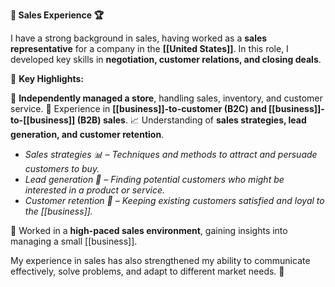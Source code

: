 **🛒 Sales Experience 🏆**

I have a strong background in sales, having worked as a **sales representative** for a company in the **[[United States]]**. In this role, I developed key skills in **negotiation, customer relations, and closing deals**.

📌 **Key Highlights:**

 🏪 **Independently managed a store**, handling sales, inventory, and customer service.
 💼 Experience in **[[business]]-to-customer (B2C) and [[business]]-to-[[business]] (B2B) sales**.
 📈 Understanding of **sales strategies, lead generation, and customer retention**.
- *Sales strategies 📊 – Techniques and methods to attract and persuade customers to buy.*
- *Lead generation 🎯 – Finding potential customers who might be interested in a product or service.*
- *Customer retention 🤝 – Keeping existing customers satisfied and loyal to the [[business]].*

 🎯 Worked in a **high-paced sales environment**, gaining insights into managing a small [[business]].

My experience in sales has also strengthened my ability to communicate effectively, solve problems, and adapt to different market needs. 🚀


